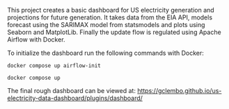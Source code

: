 This project creates a basic dashboard for US electricity generation and projections for future generation. 
It takes data from the EIA API, models forecast using the SARIMAX model from statsmodels and plots using Seaborn and MatplotLib. 
Finally the update flow is regulated using Apache Airflow with Docker. 

To initialize the dashboard run the following commands with Docker:

`docker compose up airflow-init`

`docker compose up`

The final rough dashboard can be viewed at: https://gclembo.github.io/us-electricity-data-dashboard/plugins/dashboard/
